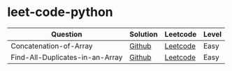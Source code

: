 # leet-code-python
| Question  | Solution | Leetcode  | Level |
| ------------- | ------------- | ------------- | ------------- |
| Concatenation-of-Array |[Github](https://github.com/AkashKobal/leet-code-python/tree/main/Concatenation-of-Array)  | [Leetcode](https://leetcode.com/submissions/detail/1243554248/) | Easy  |
| Find-All-Duplicates-in-an-Array | [Github](https://github.com/AkashKobal/leet-code-python/tree/main/Find-All-Duplicates-in-an-Array)  | [Leetcode](https://leetcode.com/submissions/detail/1243537111/) | Easy  |

